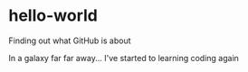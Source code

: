 # hello-world
Finding out what GitHub is about

In a galaxy far far away...
I've started to learning coding again
